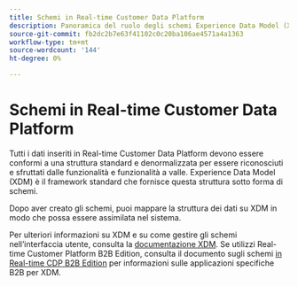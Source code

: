 ```yaml
---
title: Schemi in Real-time Customer Data Platform
description: Panoramica del ruolo degli schemi Experience Data Model (XDM) in Real-time Customer Data Platform.
source-git-commit: fb2dc2b7e63f41102c0c20ba106ae4571a4a1363
workflow-type: tm+mt
source-wordcount: '144'
ht-degree: 0%

---
```


# Schemi in Real-time Customer Data Platform

Tutti i dati inseriti in Real-time Customer Data Platform devono essere conformi a una struttura standard e denormalizzata per essere riconosciuti e sfruttati dalle funzionalità e funzionalità a valle. Experience Data Model (XDM) è il framework standard che fornisce questa struttura sotto forma di schemi.

Dopo aver creato gli schemi, puoi mappare la struttura dei dati su XDM in modo che possa essere assimilata nel sistema.

Per ulteriori informazioni su XDM e su come gestire gli schemi nell’interfaccia utente, consulta la [documentazione XDM](../../xdm/home.md). Se utilizzi Real-time Customer Platform B2B Edition, consulta il documento sugli schemi [in Real-time CDP B2B Edition](./b2b.md) per informazioni sulle applicazioni specifiche B2B per XDM.
